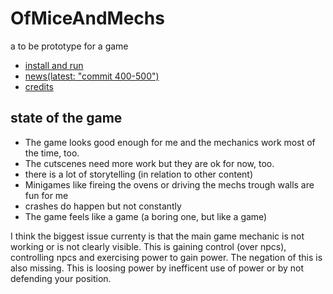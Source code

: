 # OfMiceAndMechs
a to be prototype for a game

* [install and run](INSTALL.md)
* [news(latest: "commit 400-500")](NEWS.md)
* [credits](CREDITS.md)

## state of the game

* The game looks good enough for me and the mechanics work most of the time, too.
* The cutscenes need more work but they are ok for now, too.
* there is a lot of storytelling (in relation to other content)
* Minigames like fireing the ovens or driving the mechs trough walls are fun for me
* crashes do happen but not constantly
* The game feels like a game (a boring one, but like a game)

I think the biggest issue currenty is that the main game mechanic is not working or is not clearly visible. This is gaining control (over npcs), controlling npcs and exercising power to gain power. The negation of this is also missing. This is loosing power by inefficent use of power or by not defending your position.
